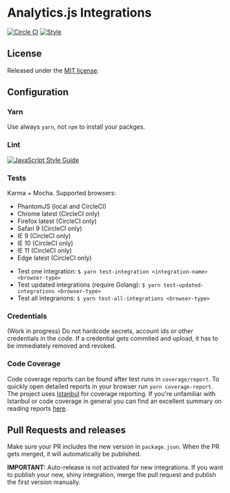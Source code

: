 # Analytics.js Integrations

[![Circle CI](https://ci.segment.com/gh/segmentio/analytics.js-integrations.svg?style=svg&circle-token=9ea127ae84700c7717d40e7f3ab2cb75a927292d)](https://ci.segment.com/gh/segmentio/analytics.js-integrations)
[![Style](https://img.shields.io/badge/code_style-standard-brightgreen.svg)](https://standardjs.com)

## License

Released under the [MIT license](LICENSE).

## Configuration

### Yarn
Use always `yarn`, not `npm` to install your packges.

### Lint

[![JavaScript Style Guide](https://img.shields.io/badge/code_style-standard-brightgreen.svg)](https://standardjs.com)

### Tests
Karma + Mocha. Supported browsers:
- PhantomJS (local and CircleCI)
- Chrome latest (CircleCI only)
- Firefox latest (CircleCI only)
- Safari 9 (CircleCI only)
- IE 9 (CircleCI only)
- IE 10 (CircleCI only)
- IE 11 (CircleCI only)
- Edge latest (CircleCI only)

* Test one integration: `$ yarn test-integration <integration-name> <browser-type>`
* Test updated integrations (require Golang): `$ yarn test-updated-integrations <browser-type>`
* Test all integrarions: `$ yarn test-all-integrations <browser-type>`

### Credentials
(Work in progress)
Do not hardcode secrets, account ids or other credentials in the
code. If a credential gets commited and upload, it has to be immediately
removed and revoked.

### Code Coverage
Code coverage reports can be found after test runs in `coverage/report`. To quickly open detailed reports in your browser run `yarn coverage-report`. The project uses [Istanbul](https://istanbul.js.org/) for coverage reporting. If you're unfamiliar with Istanbul or code coverage in general you can find an excellent summary on reading reports [here](https://stackoverflow.com/a/36697606).

## Pull Requests and releases

Make sure your PR includes the new version in `package.json`. When the PR gets
merged, it will automatically be published.

**IMPORTANT:** Auto-release is not activated for new integrations. If you
want to publish your new, shiny integration, merge the pull request and publish
the first version manually.
